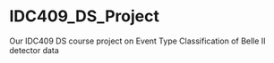 # IDC409_DS_Project
Our IDC409 DS course project on Event Type Classification of Belle II detector data
